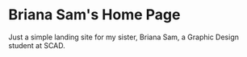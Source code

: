 # Briana Sam's Home Page
Just a simple landing site for my sister, Briana Sam, a Graphic Design student at SCAD.
